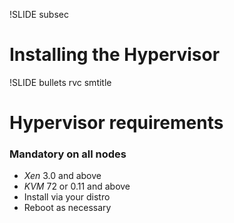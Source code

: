!SLIDE subsec

# Installing the Hypervisor

!SLIDE bullets rvc smtitle

# Hypervisor requirements

### **Mandatory** on all nodes

* _Xen_ 3.0 and above
* _KVM_ 72 or 0.11 and above
* Install via your distro
* Reboot as necessary

